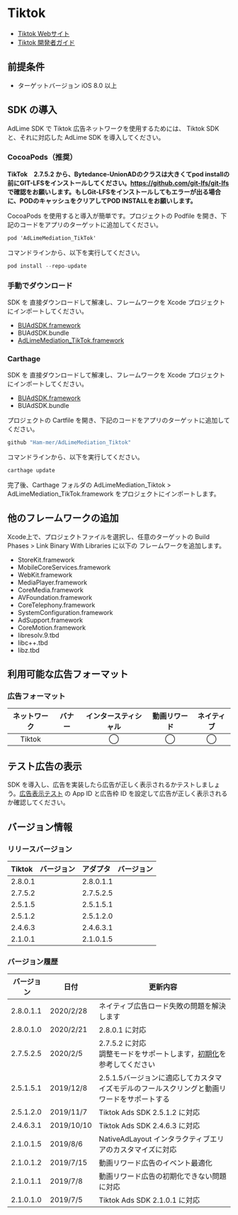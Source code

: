 # Tiktok
- [Tiktok Webサイト](https://ad.oceanengine.com/union/media/login/?from=i18n)
- [Tiktok 開発者ガイド](https://ad.oceanengine.com/union/media/union/download)

## 前提条件
- ターゲットバージョン iOS 8.0 以上

## SDK の導入
AdLime SDK で Tiktok 広告ネットワークを使用するためには、 Tiktok SDK と、それに対応した AdLime SDK を導入してください。

### CocoaPods（推奨）
**TikTok　2.7.5.2 から、Bytedance-UnionADのクラスは大きくてpod installの前にGIT-LFSをインストールしてください。https://github.com/git-lfs/git-lfs で確認をお願いします。もしGit-LFSをインストールしてもエラーが出る場合に、PODのキャッシュをクリアしてPOD INSTALLをお願いします。**

CocoaPods を使用すると導入が簡単です。プロジェクトの Podfile を開き、下記のコードをアプリのターゲットに追加してください。
```objectivec
pod 'AdLimeMediation_TikTok'
```

コマンドラインから、以下を実行してください。
```objectivec
pod install --repo-update
```

### 手動でダウンロード
SDK を 直接ダウンロードして解凍し、フレームワークを Xcode プロジェクトにインポートしてください。
- [BUAdSDK.framework](https://github.com/Ham-mer/AdLime-iOS-Pub/raw/master/DownloadZip/Networks/BUAdSDK/BUAdSDK_2.8.0.1.zip)
- BUAdSDK.bundle
- [AdLimeMediation_TikTok.framework](https://github.com/Ham-mer/AdLime-iOS-Pub/raw/master/DownloadZip/AdLimeMediation_TikTok/2.8.0.1.1.zip)

### Carthage
SDK を 直接ダウンロードして解凍し、フレームワークを Xcode プロジェクトにインポートしてください。
- [BUAdSDK.framework](https://github.com/Ham-mer/AdLime-iOS-Pub/raw/master/DownloadZip/Networks/BUAdSDK/BUAdSDK_2.8.0.1.zip)
- BUAdSDK.bundle

プロジェクトの Cartfile を開き、下記のコードをアプリのターゲットに追加してください。
```objectivec
github "Ham-mer/AdLimeMediation_Tiktok"
```

コマンドラインから、以下を実行してください。
```objectivec
carthage update
```

完了後、Carthage フォルダの AdLimeMediation_Tiktok > AdLimeMediation_TikTok.framework をプロジェクトにインポートします。

## 他のフレームワークの追加
Xcode上で、プロジェクトファイルを選択し、任意のターゲットの Build Phases > Link Binary With Libraries に以下の フレームワークを追加します。

- StoreKit.framework
- MobileCoreServices.framework
- WebKit.framework
- MediaPlayer.framework
- CoreMedia.framework
- AVFoundation.framework
- CoreTelephony.framework
- SystemConfiguration.framework
- AdSupport.framework
- CoreMotion.framework
- libresolv.9.tbd
- libc++.tbd
- libz.tbd

## 利用可能な広告フォーマット

### 広告フォーマット
|ネットワーク|バナー   |インタースティシャル        |動画リワード |ネイティブ |
|:-----:|:----:|:----------:|:------:|:----:|
|Tiktok |      | ◯          |◯       |◯     |

## テスト広告の表示
SDK を導入し、広告を実装したら広告が正しく表示されるかテストしましょう。[広告表示テスト](./test.md#TikTok) の App ID と広告枠 ID を設定して広告が正しく表示されるか確認してください。

## バージョン情報

### リリースバージョン
| Tiktok　バージョン  | アダプタ　バージョン |
|:----------------- |:----------------|
| 2.8.0.1            | 2.8.0.1.1        |
| 2.7.5.2            | 2.7.5.2.5        |
| 2.5.1.5            | 2.5.1.5.1        |
| 2.5.1.2            | 2.5.1.2.0        |
| 2.4.6.3            | 2.4.6.3.1        |
| 2.1.0.1            | 2.1.0.1.5        |

### バージョン履歴
| バージョン        | 日付       | 更新内容                              |
|-----------------|------------|----------------------------------|
| 2.8.0.1.1       | 2020/2/28   | ネイティブ広告ロード失敗の問題を解決します|
| 2.8.0.1.0       | 2020/2/21   | 2.8.0.1 に対応|
| 2.7.5.2.5       | 2020/2/5    | 2.7.5.2 に対応<br>調整モードをサポートします，[初期化](./init.md)を参考してください|
| 2.5.1.5.1       | 2019/12/8   | 2.5.1.5バージョンに適応してカスタマイズモデルのフールスクリングと動画リワードをサポートする|
| 2.5.1.2.0       | 2019/11/7   | Tiktok Ads SDK 2.5.1.2 に対応|
| 2.4.6.3.1       | 2019/10/10  | Tiktok Ads SDK 2.4.6.3 に対応|
| 2.1.0.1.5       | 2019/8/6    | NativeAdLayout インタラクティブエリアのカスタマイズに対応|
| 2.1.0.1.2       | 2019/7/15   | 動画リワード広告のイベント最適化             |
| 2.1.0.1.1       | 2019/7/8    | 動画リワード広告の初期化できない問題に対応 |
| 2.1.0.1.0       | 2019/7/5    | Tiktok Ads SDK 2.1.0.1 に対応|
